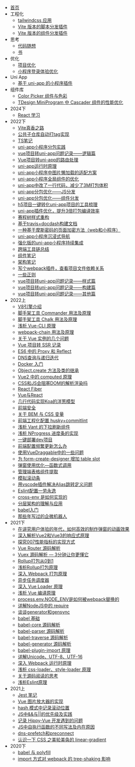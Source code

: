 - [首页](index.md)
- 工程化
  - [tailwindcss 应用](工程化/tailwindcss应用.md)
  - [Vite 版本的脚本分发插件](工程化/Vite版本的脚本分发插件.md)
  - [Vite 版本的组件分发插件](工程化/Vite版本的组件分发插件.md)
- 思考
  - [代码随想](思考/代码随想.md)
  - [书](思考/书.md)
- 优化
  - [项目优化](优化/项目优化.md)
  - [小程序登录体验优化](优化/小程序登录体验优化.md)
- Uni App
  - [基于 uni-app 的小程序插件](uni-app/基于uni-app的小程序插件.md)
- 组件库
  - [Color Picker 组件与色彩](组件库/ColorPicker组件与色彩.md)
  - [TDesign MiniProgram 中 Cascader 组件的性能优化](组件库/TDesignMiniProgram中Cascader组件的性能优化.md)
- 2024下
  - [React 学习](2024下/React学习.md)
- 2022下
  - [Vite真香之路](2022下/Vite真香之路.md)
  - [公共子仓库自动打tag实现](2022下/公共子仓库自动打tag实现.md)
  - [TS笔记](2022下/TS笔记.md)
  - [uni-app小程序分包实践](2022下/uni-app小程序分包实践.md)
  - [vue项目转uni-app问题记录——逻辑篇](2022下/vue项目转uni-app问题记录——逻辑篇.md)
  - [Vue项目转uni-app的路由处理](2022下/Vue项目转uni-app的路由处理.md)
  - [uni-app运行时原理](2022下/uni-app运行时原理.md)
  - [uni-app小程序中图片懒加载的适配方案](2022下/uni-app小程序中图片懒加载的适配方案.md)
  - [uni-app小程序全局组件的优化](2022下/uni-app小程序全局组件的优化.md)
  - [uni-app中改了一行代码，减少了3M打包体积](2022下/uni-app中改了一行代码，减少了3M打包体积.md)
  - [uni-app分包优化——JS分发](2022下/uni-app分包优化——JS分发.md)
  - [uni-app分包优化——组件分发](2022下/uni-app分包优化——组件分发.md)
  - [h5项目一键转化uni-app项目的工具梳理](2022下/h5项目一键转化uni-app项目的工具梳理.md)
  - [uni-app插件优化，提升3倍打包编译效率](2022下/uni-app插件优化，提升3倍打包编译效率.md)
  - [赛程树样式重构](2022下/赛程树样式重构.md)
  - [基于travis+docdash构建文档](2022下/基于travis+docdash构建文档.md)
  - [一种基于摩斯密码的页面加密方法（web和小程序）](2022下/一种基于摩斯密码的页面加密方法（web和小程序）.md)
  - [uni-app小程序沉浸式导航](2022下/uni-app小程序沉浸式导航.md)
  - [强化版的uni-app小程序持续集成](2022下/强化版的uni-app小程序持续集成.md)
  - [跨端工具链总结](2022下/跨端工具链总结.md)
  - [组件笔记](2022下/组件笔记.md)
  - [架构笔记](2022下/架构笔记.md)
  - [写个webpack插件，查看项目文件依赖关系](2022下/写个webpack插件，查看项目文件依赖关系.md)
  - [一些正则](2022下/一些正则.md)
  - [vue项目转uni-app问题记录——样式篇](2022下/vue项目转uni-app问题记录——样式篇.md)
  - [vue项目转uni-app问题记录——构建篇](2022下/vue项目转uni-app问题记录——构建篇.md)
  - [vue项目转uni-app问题记录——其他篇](2022下/vue项目转uni-app问题记录——其他篇.md)
- 2022上
  - [V8引擎介绍](2022上/V8引擎介绍.md)
  - [脚手架工具 Commander 用法及原理](2022上/脚手架工具Commander用法及原理.md)
  - [脚手架工具 Chalk 用法及原理](2022上/脚手架工具Chalk用法及原理.md)
  - [浅析 Vue-CLI 原理](2022上/浅析Vue-CLI原理.md)
  - [webpack-chain 用法及原理](2022上/webpack-chain用法及原理.md)
  - [关于 Vue 实例的几个问题](2022上/关于Vue实例的几个问题.md)
  - [Vue 项目转 SSR 记录](2022上/Vue项目转SSR记录.md)
  - [ES6 中的 Proxy 和 Reflect](2022上/ES6中的Proxy和Reflect.md)
  - [DNS查询与递归迭代](2022上/DNS查询与递归迭代.md)
  - [Docker 入门](2022上/Docker入门.md)
  - [Object.create 方法及类的继承](2022上/Object.create方法及类的继承.md)
  - [Vue2 中的 computed 原理](2022上/Vue2中的computed原理.md)
  - [CSS和JS会阻塞DOM的解析渲染吗](2022上/CSS和JS会阻塞DOM的解析渲染吗.md)
  - [React Fiber](2022上/ReactFiber.md)
  - [Vue与React](2022上/Vue与React.md)
  - [几行代码实现Koa的洋葱模型](2022上/几行代码实现Koa的洋葱模型.md)
  - [前端安全](2022上/前端安全.md)
  - [关于 BEM 与 CSS 变量](2022上/关于BEM与CSS变量.md)
  - [前端工程化配置 husky+commitlint](2022上/前端工程化配置husky+commitlint.md)
  - [浅析 Vant 的下拉刷新组件](2022上/浅析Vant的下拉刷新组件.md)
  - [浅析 NProgress 进度条的实现](2022上/浅析NProgress进度条的实现.md)
  - [一键部署dev项目](2022上/一键部署dev项目.md)
  - [前端配置频繁更新怎么办](2022上/前端配置频繁更新怎么办.md)
  - [使用VueDraggable中的一些问题](2022上/使用VueDraggable中的一些问题.md)
  - [为 form-create-designer 增加 table slot](2022上/为form-create-designer增加table-slot.md)
  - [弹窗使用优化—函数式调用](2022上/弹窗使用优化—函数式调用.md)
  - [管理端表格组件提取](2022上/管理端表格组件提取.md)
  - [模拟滚动条](2022上/模拟滚动条.md)
  - [用vscode插件解决Alias跳转定义问题](2022上/用vscode插件解决Alias跳转定义问题.md)
  - [Eslint配置一劳永逸](2022上/Eslint配置一劳永逸.md)
  - [cross-env 是如何实现的](2022上/cross-env是如何实现的.md)
  - [分层架构的理解与应用](2022上/分层架构的理解与应用.md)
  - [babel入门](2022上/babel入门.md)
  - [那些年写过的企微机器人](2022上/那些年写过的企微机器人.md)
- 2021下
  - [在讲究用户体验的年代，如何高效的制作弹窗的动画效果](2021下/在讲究用户体验的年代，如何高效的制作弹窗的动画效果.md)
  - [深入解析Vue2和Vue3的响应式原理](2021下/深入解析Vue2和Vue3的响应式原理.md)
  - [探究007性能指标的实现方式](2021下/探究007性能指标的实现方式（首屏加载时间的计算）.md)
  - [Vue Router 源码解析](2021下/VueRouter源码解析.md)
  - [Vuex 源码解析 — 3分钟让你更懂它](2021下/Vuex源码解析.md)
  - [Rollup打包从0到1](2021下/Rollup打包从0到1.md)
  - [浅析Rollup打包原理](2021下/浅析Rollup打包原理.md)
  - [深入 Webpack 打包原理](2021下/深入Webpack原理.md)
  - [异步任务调度器](2021下/异步任务调度器.md)
  - [深入 Vue Loader 原理](2021下/深入VueLoader原理.md)
  - [浅析 Vue 编译原理](2021下/浅析Vue编译原理.md)
  - [process.env.NODE_ENV是如何被webpack替换的](2021下/process.env.NODE_ENV是如何被webpack替换的.md)
  - [详解NodeJS中的 require](2021下/详解NodeJS中的require.md)
  - [谈谈generator和gensync](2021下/谈谈generator和gensync.md)
  - [babel 基础](2021下/babel基础.md)
  - [babel-core 源码解析](2021下/babel-core源码解析.md)
  - [babel-parser 源码解析](2021下/babel-parser源码解析.md)
  - [babel-traverse 源码解析](2021下/babel-traverse源码解析.md)
  - [babel-generator 源码解析](2021下/babel-generator源码解析.md)
  - [babel-plugin-import 原理](2021下/babel-plugin-import原理.md)
  - [详解Unicode、UTF-8、UTF-16](2021下/详解Unicode、UTF-8、UTF-16.md)
  - [深入 Webpack 运行时原理](2021下/深入Webpack运行时原理.md)
  - [浅析 css-loader、style-loader 原理](2021下/浅析css-loader、style-loader原理.md)
  - [关于源码阅读的思考](2021下/关于源码阅读的思考.md)
  - [浅析Eslint原理](2021下/浅析Eslint原理.md)
- 2021上
  - [Jest 笔记](2021上/Jest单元测试总结.md)
  - [Vue 图片放大器的实现](2021上/Vue图片放大器的实现.md)
  - [hash 模式中记录滚动位置](2021上/Vue项目hash模式中记录滚动位置.md)
  - [JS中&&与||的优先级及实践](2021上/JS中&&与||的优先级及实践.md)
  - [记录 Hippy-Vue 开发遇到的问题](2021上/记录Hippy-Vue开发遇到的问题.md)
  - [JS中自执行函数的不同写法及内在原因](2021上/JS中自执行函数的不同写法及内在原因.md)
  - [dns-prefetch和preconnect](2021上/前端优化之dns-prefetch和preconnect.md)
  - [认识一下 CSS 之美轮美奂的 linear-gradient](2021上/认识一下CSS之美轮美奂的linear-gradient.md)
- 2020下
  - [babel 与 polyfill](2020下/preset-env和polyfill及transform-runtime.md)
  - [import 方式对 webpack 的 tree-shaking 影响](2020下/import方式对webpack的tree-shaking影响.md)
